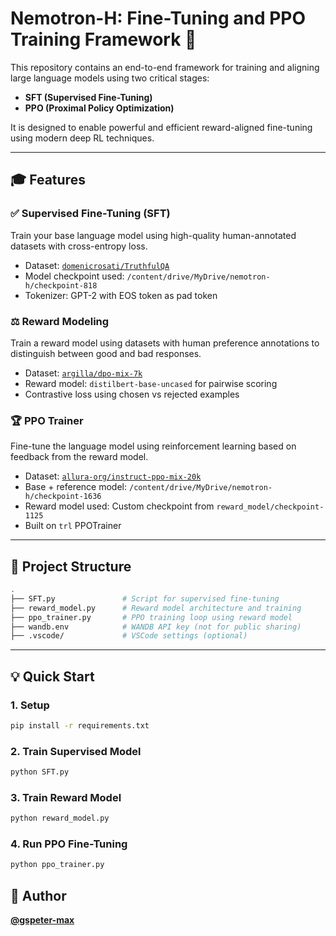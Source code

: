 # Nemotron-H: Fine-Tuning and PPO Training Framework 🤖

This repository contains an end-to-end framework for training and aligning large language models using two critical stages:

* **SFT (Supervised Fine-Tuning)**
* **PPO (Proximal Policy Optimization)**

It is designed to enable powerful and efficient reward-aligned fine-tuning using modern deep RL techniques.

---

## 🎓 Features

### ✅ Supervised Fine-Tuning (SFT)

Train your base language model using high-quality human-annotated datasets with cross-entropy loss.

* Dataset: [`domenicrosati/TruthfulQA`](https://huggingface.co/datasets/domenicrosati/TruthfulQA)
* Model checkpoint used: `/content/drive/MyDrive/nemotron-h/checkpoint-818`
* Tokenizer: GPT-2 with EOS token as pad token

### ⚖️ Reward Modeling

Train a reward model using datasets with human preference annotations to distinguish between good and bad responses.

* Dataset: [`argilla/dpo-mix-7k`](https://huggingface.co/datasets/argilla/dpo-mix-7k)
* Reward model: `distilbert-base-uncased` for pairwise scoring
* Contrastive loss using chosen vs rejected examples

### 🏆 PPO Trainer

Fine-tune the language model using reinforcement learning based on feedback from the reward model.

* Dataset: [`allura-org/instruct-ppo-mix-20k`](https://huggingface.co/datasets/allura-org/instruct-ppo-mix-20k)
* Base + reference model: `/content/drive/MyDrive/nemotron-h/checkpoint-1636`
* Reward model used: Custom checkpoint from `reward_model/checkpoint-1125`
* Built on `trl` PPOTrainer

---

## 🔧 Project Structure

```bash
.
├── SFT.py               # Script for supervised fine-tuning
├── reward_model.py      # Reward model architecture and training
├── ppo_trainer.py       # PPO training loop using reward model
├── wandb.env            # WANDB API key (not for public sharing)
├── .vscode/             # VSCode settings (optional)
```

---

## 💡 Quick Start

### 1. Setup

```bash
pip install -r requirements.txt
```

### 2. Train Supervised Model

```bash
python SFT.py
```

### 3. Train Reward Model

```bash
python reward_model.py
```

### 4. Run PPO Fine-Tuning

```bash
python ppo_trainer.py
```
## 🚀 Author
[**@gspeter-max**](https://github.com/gspeter-max)

